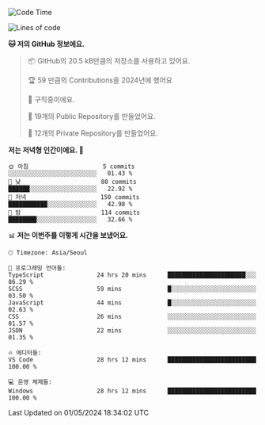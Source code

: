   <!--START_SECTION:waka-->
![Code Time](http://img.shields.io/badge/Code%20Time-551%20hrs%2023%20mins-blue)

![Lines of code](https://img.shields.io/badge/%EC%A0%80%EB%8A%94%20%EC%97%AC%ED%83%9C%EA%B9%8C%EC%A7%80%20-245.4%20thousand%20%EC%A4%84%EC%9D%98%20%EC%BD%94%EB%93%9C%EB%A5%BC%20%EC%9E%91%EC%84%B1%ED%96%88%EC%96%B4%EC%9A%94.-blue)

**🐱 저의 GitHub 정보에요.** 

> 📦 GitHub의 20.5 kB만큼의 저장소를 사용하고 있어요. 
 > 
> 🏆 59 만큼의 Contributions을 2024년에 했어요
 > 
> 💼 구직중이에요.
 > 
> 📜 19개의 Public Repository를 만들었어요. 
 > 
> 🔑 12개의 Private Repository를 만들었어요. 
 > 
**저는 저녁형 인간이에요. 🦉** 

```text
🌞 아침                     5 commits           ░░░░░░░░░░░░░░░░░░░░░░░░░   01.43 % 
🌆 낮　                     80 commits          ██████░░░░░░░░░░░░░░░░░░░   22.92 % 
🌃 저녁                     150 commits         ███████████░░░░░░░░░░░░░░   42.98 % 
🌙 밤　                     114 commits         ████████░░░░░░░░░░░░░░░░░   32.66 % 
```


📊 **저는 이번주를 이렇게 시간을 보냈어요.** 

```text
🕑︎ Timezone: Asia/Seoul

💬 프로그래밍 언어들: 
TypeScript               24 hrs 20 mins      ██████████████████████░░░   86.29 % 
SCSS                     59 mins             █░░░░░░░░░░░░░░░░░░░░░░░░   03.50 % 
JavaScript               44 mins             █░░░░░░░░░░░░░░░░░░░░░░░░   02.63 % 
CSS                      26 mins             ░░░░░░░░░░░░░░░░░░░░░░░░░   01.57 % 
JSON                     22 mins             ░░░░░░░░░░░░░░░░░░░░░░░░░   01.35 % 

🔥 에디터들: 
VS Code                  28 hrs 12 mins      █████████████████████████   100.00 % 

💻 운영 체제들: 
Windows                  28 hrs 12 mins      █████████████████████████   100.00 % 
```


 Last Updated on 01/05/2024 18:34:02 UTC
<!--END_SECTION:waka-->
